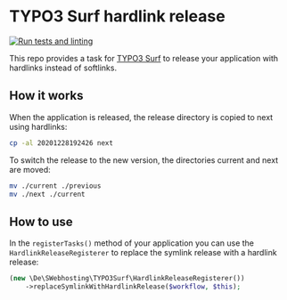 # TYPO3 Surf hardlink release

[![Run tests and linting](https://github.com/astehlik/typo3-surf-hardlink-release/actions/workflows/test.yml/badge.svg)](https://github.com/astehlik/typo3-surf-hardlink-release/actions/workflows/test.yml)

This repo provides a task for [TYPO3 Surf](https://github.com/TYPO3/Surf)
to release your application with hardlinks instead of softlinks.

## How it works

When the application is released, the release directory is copied to next using hardlinks:

```bash
cp -al 20201228192426 next
```

To switch the release to the new version, the directories current and next are moved:

```bash
mv ./current ./previous
mv ./next ./current
```

## How to use

In the `registerTasks()` method of your application you can use the `HardlinkReleaseRegisterer` to
replace the symlink release with a hardlink release:

```php
(new \De\SWebhosting\TYPO3Surf\HardlinkReleaseRegisterer())
    ->replaceSymlinkWithHardlinkRelease($workflow, $this);
```
